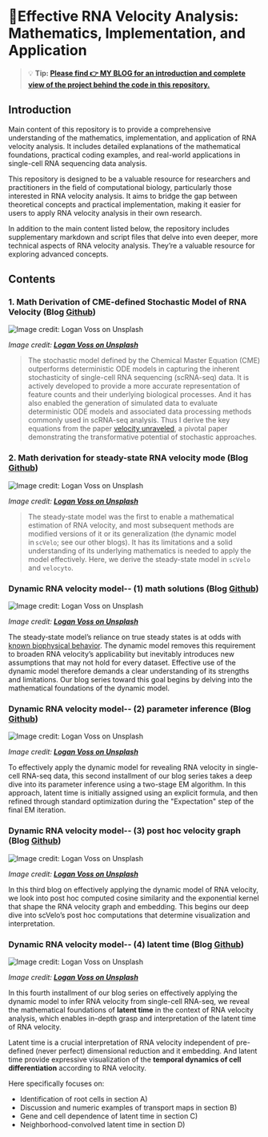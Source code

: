 # 🧬Effective RNA Velocity Analysis: Mathematics, Implementation, and Application
> 💡 **Tip: [Please find **👉 MY BLOG** for an introduction and complete view of the project behind the code in this repository.](https://myhugoblog)**

## Introduction
Main content of this repository is to provide a comprehensive understanding of the mathematics, implementation, and application of RNA velocity analysis. It includes detailed explanations of the mathematical foundations, practical coding examples, and real-world applications in single-cell RNA sequencing data analysis.

This repository is designed to be a valuable resource for researchers and practitioners in the field of computational biology, particularly those interested in RNA velocity analysis. It aims to bridge the gap between theoretical concepts and practical implementation, making it easier for users to apply RNA velocity analysis in their own research.

In addition to the main content listed below, the repository includes supplementary markdown and script files that delve into even deeper, more technical aspects of RNA velocity analysis. They’re a valuable resource for exploring advanced concepts.

## Contents
### 1. Math Derivation of CME-defined Stochastic Model of RNA Velocity (Blog [Github](11a.velocity_unraveled))

![Image credit: [**Logan Voss on Unsplash**](https://unsplash.com)](11a.velocity_unraveled/featured.jpg)

*Image credit: [**Logan Voss on Unsplash**](https://unsplash.com)*

> The stochastic model defined by the Chemical Master Equation (CME) outperforms deterministic ODE models in capturing the inherent stochasticity of single-cell RNA sequencing (scRNA-seq) data. It is actively developed to provide a more accurate representation of feature counts and their underlying biological processes. And it has also enabled the generation of simulated data to evaluate deterministic ODE models and associated data processing methods commonly used in scRNA-seq analysis. Thus I derive the key equations from the paper [velocity unraveled](https://journals.plos.org/ploscompbiol/article?id=10.1371/journal.pcbi.1010492), a pivotal paper demonstrating the transformative potential of stochastic approaches. 

### 2. Math derivation for steady-state RNA velocity mode (Blog [Github](11c.velocity_steady_state))
![Image credit: [**Logan Voss on Unsplash**](https://unsplash.com)](11c.velocity_steady_state/featured.jpg)

*Image credit: [**Logan Voss on Unsplash**](https://unsplash.com)*

> The steady‑state model was the first to enable a mathematical estimation of RNA velocity, and most subsequent methods are modified versions of it or its generalization (the dynamic model in `scVelo`; see our other blogs). It has its limitations and a solid understanding of its underlying mathematics is needed to apply the model effectively. Here, we derive the steady-state model in `scVelo` and `velocyto`.

### Dynamic RNA velocity model-- (1) math solutions (Blog [Github](11d.velocity_dynamic_model_derivation))
![Image credit: [**Logan Voss on Unsplash**](https://unsplash.com)](11d.velocity_dynamic_model_derivation/featured.png)

*Image credit: [**Logan Voss on Unsplash**](https://unsplash.com)*

The steady‑state model’s reliance on true steady states is at odds with [known biophysical behavior](https://journals.plos.org/ploscompbiol/article?id=10.1371/journal.pcbi.1010492). The dynamic model removes this requirement to broaden RNA velocity’s applicability but inevitably introduces new assumptions that may not hold for every dataset. Effective use of the dynamic model therefore demands a clear understanding of its strengths and limitations. Our blog series toward this goal begins by delving into the mathematical foundations of the dynamic model.

### Dynamic RNA velocity model-- (2) parameter inference (Blog [Github](11e.velocity_dynamic_model_parameter_inference))
![Image credit: [**Logan Voss on Unsplash**](https://unsplash.com)](11e.velocity_dynamic_model_inference/featured.png)

*Image credit: [**Logan Voss on Unsplash**](https://unsplash.com)*

To effectively apply the dynamic model for revealing RNA velocity in single-cell RNA-seq data, this second installment of our blog series takes a deep dive into its parameter inference using a two-stage EM algorithm. In this approach, latent time is initially assigned using an explicit formula, and then refined through standard optimization during the "Expectation" step of the final EM iteration.

### Dynamic RNA velocity model-- (3) post hoc velocity graph (Blog [Github](11f.velocity_dynamic_model_posthoc_velocity-graph))
![Image credit: [**Logan Voss on Unsplash**](https://unsplash.com)](11f.velocity_dynamic_model_posthoc_velocity-graph/featured.png)

*Image credit: [**Logan Voss on Unsplash**](https://unsplash.com)*

In this third blog on effectively applying the dynamic model of RNA velocity, we look into post hoc computed cosine similarity and the exponential kernel that shape the RNA velocity graph and embedding. This begins our deep dive into scVelo’s post hoc computations that determine visualization and interpretation.

### Dynamic RNA velocity model-- (4) latent time (Blog [Github](11f1.velocity_dynamic_model_posthoc_latent-time))
![Image credit: [**Logan Voss on Unsplash**](https://unsplash.com)](11f1.velocity_dynamic_model_posthoc_latent-time/featured.png)

*Image credit: [**Logan Voss on Unsplash**](https://unsplash.com)*

In this fourth installment of our blog series on effectively applying the dynamic model to infer RNA velocity from single-cell RNA-seq, we reveal the mathematical foundations of **latent time** in the context of RNA velocity analysis, which enables in-depth grasp and interpretation of the latent time of RNA velocity.

Latent time is a crucial interpretation of RNA velocity independent of pre-defined (never perfect) dimensional reduction and it embedding. And latent time provide expressive visualization of the **temporal dynamics of cell differentiation** according to RNA velocity. 

Here specifically focuses on:
- Identification of root cells in section A)
- Discussion and numeric examples of transport maps in section B)
- Gene and cell dependence of latent time in section C)
- Neighborhood-convolved latent time in section D)

